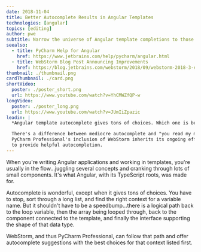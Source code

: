 ```yaml
---
date: 2018-11-04
title: Better Autocomplete Results in Angular Templates
technologies: [angular]
topics: [editing]
author: pwe
subtitle: Narrow the universe of Angular template completions to those that matter.
seealso:
  - title: PyCharm Help for Angular
    href: https://www.jetbrains.com/help/pycharm/angular.html
  - title: WebStorm Blog Post Announcing Improvements
    href: https://blog.jetbrains.com/webstorm/2018/09/webstorm-2018-3-eap-3/
thumbnail: ./thumbnail.png
cardThumbnail: ./card.png
shortVideo:
  poster: ./poster_short.png
  url: https://www.youtube.com/watch?v=YhCMWZfQP-w
longVideo:
  poster: ./poster_long.png
  url: https://www.youtube.com/watch?v=JUmIiZpazic
leadin: |
  *Angular template autocomplete gives tons of choices. Which one is best?*

  There's a difference between mediocre autocomplete and "you read my mind." 
  PyCharm Professional's inclusion of WebStorm inherits its ongoing efforts 
  to provide helpful autocompletion.
---
```


When you're writing Angular applications and working in templates, you're
usually in the flow...juggling several concepts and cranking through lots
of small components. It's what Angular, with its TypeScript roots, was
made for.

Autocomplete is wonderful, except when it gives tons of choices. You have
to stop, sort through a long list, and find the right context for a variable
name. But it shouldn't have to be a speedbump...there is a logical path back
to the loop variable, then the array being looped through, back to the
component connected to the template, and finally the interface supporting
the shape of that data type.

WebStorm, and thus PyCharm Professional, can follow that path and offer
autocomplete suggestions with the best choices for that context listed first.
